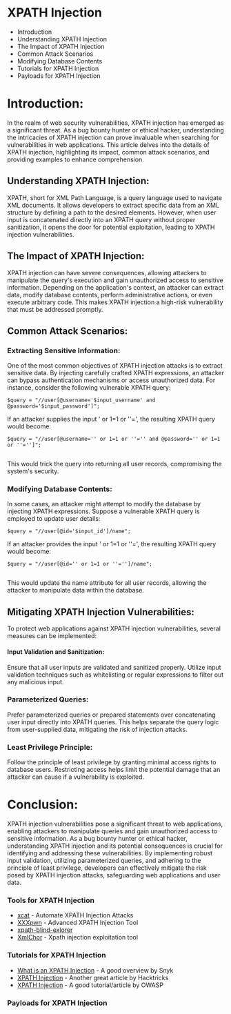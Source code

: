 # XPATH Injection

- Introduction
- Understanding XPATH Injection
- The Impact of XPATH Injection
- Common Attack Scenarios
- Modifying Database Contents
- Tutorials for XPATH Injection
- Payloads for XPATH Injection

# Introduction:
In the realm of web security vulnerabilities, XPATH injection has emerged as a significant threat. As a bug bounty hunter or ethical hacker, understanding the intricacies of XPATH injection can prove invaluable when searching for vulnerabilities in web applications. This article delves into the details of XPATH injection, highlighting its impact, common attack scenarios, and providing examples to enhance comprehension.

## Understanding XPATH Injection:
XPATH, short for XML Path Language, is a query language used to navigate XML documents. It allows developers to extract specific data from an XML structure by defining a path to the desired elements. However, when user input is concatenated directly into an XPATH query without proper sanitization, it opens the door for potential exploitation, leading to XPATH injection vulnerabilities.

## The Impact of XPATH Injection:
XPATH injection can have severe consequences, allowing attackers to manipulate the query's execution and gain unauthorized access to sensitive information. Depending on the application's context, an attacker can extract data, modify database contents, perform administrative actions, or even execute arbitrary code. This makes XPATH injection a high-risk vulnerability that must be addressed promptly.

## Common Attack Scenarios:

### Extracting Sensitive Information:
One of the most common objectives of XPATH injection attacks is to extract sensitive data. By injecting carefully crafted XPATH expressions, an attacker can bypass authentication mechanisms or access unauthorized data. For instance, consider the following vulnerable XPATH query:

```
$query = "//user[@username='$input_username' and @password='$input_password']";

```
If an attacker supplies the input ' or 1=1 or ''=', the resulting XPATH query would become:

```
$query = "//user[@username='' or 1=1 or ''='' and @password='' or 1=1 or ''='']";


```
This would trick the query into returning all user records, compromising the system's security.

### Modifying Database Contents:
In some cases, an attacker might attempt to modify the database by injecting XPATH expressions. Suppose a vulnerable XPATH query is employed to update user details:


```
$query = "//user[@id='$input_id']/name";

```

If an attacker provides the input ' or 1=1 or ''=', the resulting XPATH query would become:

```
$query = "//user[@id='' or 1=1 or ''='']/name";


```

This would update the name attribute for all user records, allowing the attacker to manipulate data within the database.

## Mitigating XPATH Injection Vulnerabilities:
To protect web applications against XPATH injection vulnerabilities, several measures can be implemented:

#### Input Validation and Sanitization:
Ensure that all user inputs are validated and sanitized properly. Utilize input validation techniques such as whitelisting or regular expressions to filter out any malicious input.

### Parameterized Queries:
Prefer parameterized queries or prepared statements over concatenating user input directly into XPATH queries. This helps separate the query logic from user-supplied data, mitigating the risk of injection attacks.

### Least Privilege Principle:
Follow the principle of least privilege by granting minimal access rights to database users. Restricting access helps limit the potential damage that an attacker can cause if a vulnerability is exploited.

# Conclusion:
XPATH injection vulnerabilities pose a significant threat to web applications, enabling attackers to manipulate queries and gain unauthorized access to sensitive information. As a bug bounty hunter or ethical hacker, understanding XPATH injection and its potential consequences is crucial for identifying and addressing these vulnerabilities. By implementing robust input validation, utilizing parameterized queries, and adhering to the principle of least privilege, developers can effectively mitigate the risk posed by XPATH injection attacks, safeguarding web applications and user data.

### Tools for XPATH Injection

- [xcat](https://github.com/orf/xcat) - Automate XPATH Injection Attacks
- [XXXpwn](https://github.com/feakk/xxxpwn) - Advanced XPATH Injection Tool
- [xpath-blind-exlorer](https://github.com/micsoftvn/xpath-blind-explorer)
- [XmlChor](https://github.com/Harshal35/XMLCHOR) - Xpath injection exploitation tool

### Tutorials for XPATH Injection
- [What is an XPATH Injection](https://learn.snyk.io/lesson/xpath-injection/) - A good overview by Snyk
- [XPATH Injection](https://book.hacktricks.xyz/pentesting-web/xpath-injection) - Another great article by Hacktricks
- [XPATH Injection](https://owasp.org/www-community/attacks/XPATH_Injection) - A good tutorial/article by OWASP

### Payloads for XPATH Injection